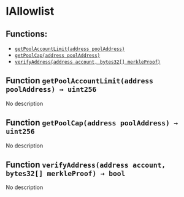 # IAllowlist

## Functions:

* [`getPoolAccountLimit(address poolAddress)`](iallowlist.md#IAllowlist-getPoolAccountLimit-address-)
* [`getPoolCap(address poolAddress)`](iallowlist.md#IAllowlist-getPoolCap-address-)
* [`verifyAddress(address account, bytes32[] merkleProof)`](iallowlist.md#IAllowlist-verifyAddress-address-bytes32---)

## Function `getPoolAccountLimit(address poolAddress) → uint256` <a id="IAllowlist-getPoolAccountLimit-address-"></a>

No description

## Function `getPoolCap(address poolAddress) → uint256` <a id="IAllowlist-getPoolCap-address-"></a>

No description

## Function `verifyAddress(address account, bytes32[] merkleProof) → bool` <a id="IAllowlist-verifyAddress-address-bytes32---"></a>

No description

